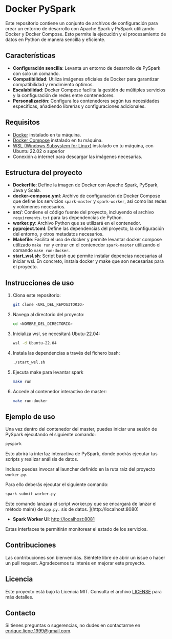 # Docker PySpark

Este repositorio contiene un conjunto de archivos de configuración para crear un entorno de desarrollo con Apache Spark y PySpark utilizando Docker y Docker Compose. Esto permite la ejecución y el procesamiento de datos en Python de manera sencilla y eficiente.

## Características

- **Configuración sencilla**: Levanta un entorno de desarrollo de PySpark con solo un comando.
- **Compatibilidad**: Utiliza imágenes oficiales de Docker para garantizar compatibilidad y rendimiento óptimos.
- **Escalabilidad**: Docker Compose facilita la gestión de múltiples servicios y la configuración de redes entre contenedores.
- **Personalización**: Configura los contenedores según tus necesidades específicas, añadiendo librerías y configuraciones adicionales.

## Requisitos

- [Docker](https://www.docker.com/) instalado en tu máquina.
- [Docker Compose](https://docs.docker.com/compose/) instalado en tu máquina.
- [WSL (Windows Subsystem for Linux)](https://docs.microsoft.com/en-us/windows/wsl/install) instalado en tu máquina, con Ubuntu 22.02 o superior
- Conexión a internet para descargar las imágenes necesarias.

## Estructura del proyecto


- **Dockerfile**: Define la imagen de Docker con Apache Spark, PySpark, Java y Scala.
- **docker-compose.yml**: Archivo de configuración de Docker Compose que define los servicios `spark-master` y `spark-worker`, así como las redes y volúmenes necesarios.
- **src/**: Contiene el código fuente del proyecto, incluyendo el archivo `requirements.txt` para las dependencias de Python.
- **worker.py**: Archivo Python que se utilizará en el contenedor.
- **pyproject.toml**: Define las dependencias del proyecto, la configuración del entorno, y otros metadatos necesarios.
- **Makefile**: Facilita el uso de docker y permite levantar docker compose utilizado `make run` y entrar en el contenedor `spark-master` utilizando el comando `make run-docker`.
- **start_wsl.sh**: Script bash que permite instalar depencias necesarias al iniciar wsl. En concreto, instala docker y make que son necesarias para el proyecto.

## Instrucciones de uso

1. Clona este repositorio:  
   ```bash
   git clone <URL_DEL_REPOSITORIO>
   ```

2. Navega al directorio del proyecto:  
   ```bash
   cd <NOMBRE_DEL_DIRECTORIO>
   ```
3. Inicializa wsl,  se necesitará Ubutu-22.04:
   ```bash
   wsl -d Ubuntu-22.04
   ```
4. Instala las dependencias a través del fichero bash:
   ```bash
   ./start_wsl.sh
   ```

5. Ejecuta make para levantar spark
   ```bash
   make run
   ```

6. Accede al contenedor interactivo de master:  
   ```bash
   make run-docker
   ```

## Ejemplo de uso

Una vez dentro del contenedor del master, puedes iniciar una sesión de PySpark ejecutando el siguiente comando:

```bash
pyspark
```

Esto abrirá la interfaz interactiva de PySpark, donde podrás ejecutar tus scripts y realizar análisis de datos.

Incluso puedes invocar al launcher definido en la ruta raiz del proyecto `worker.py`.

Para ello deberás ejecutar el siguiente comando:

```bash
spark-submit worker.py
``` 

Este comando lanzará el script worker.py que se encargará de lanzar el método main() de `app.py.`
sis de datos.
](http://localhost:8080)  
- **Spark Worker UI**: [http://localhost:8081](http://localhost:8081)  

Estas interfaces te permitirán monitorear el estado de los servicios.

## Contribuciones

Las contribuciones son bienvenidas. Siéntete libre de abrir un issue o hacer un pull request. Agradecemos tu interés en mejorar este proyecto.

## Licencia

Este proyecto está bajo la Licencia MIT. Consulta el archivo [LICENSE](LICENSE) para más detalles.

## Contacto

Si tienes preguntas o sugerencias, no dudes en contactarme en [enrique.liepe.1999@gmail.com](mailto:enrique.liepe.1999@gmail.com).

